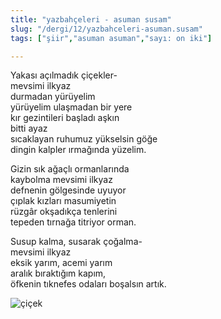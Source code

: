 ```yaml
---
title: "yazbahçeleri - asuman susam"
slug: "/dergi/12/yazbahceleri-asuman.susam"
tags: ["şiir","asuman asuman","sayı: on iki"]

---
```

Yakası açılmadık çiçekler-    
mevsimi ilkyaz  
durmadan yürüyelim  
yürüyelim ulaşmadan bir yere  
kır gezintileri başladı aşkın  
bitti ayaz  
sıcaklayan ruhumuz yükselsin göğe  
dingin kalpler ırmağında yüzelim.

Gizin sık ağaçlı ormanlarında  
kaybolma mevsimi ilkyaz  
defnenin gölgesinde uyuyor  
çıplak kızları masumiyetin  
rüzgâr okşadıkça tenlerini  
tepeden tırnağa titriyor orman.

Susup kalma, susarak çoğalma-  
mevsimi ilkyaz  
eksik yarım, acemi yarım  
aralık bıraktığım kapım,  
öfkenin tıknefes odaları boşalsın artık.

![çiçek](/img/ky12_12.jpg)
